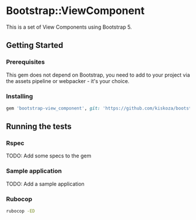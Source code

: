# Bootstrap::ViewComponent

This is a set of View Components using Bootstrap 5.

## Getting Started

### Prerequisites

This gem does not depend on Bootstrap, you need to add to your project via the assets pipeline or webpacker - it's your choice.

### Installing

```ruby
gem 'bootstrap-view_component', git: 'https://github.com/kiskoza/bootstrap-view_component'
```

## Running the tests

### Rspec

TODO: Add some specs to the gem

### Sample application

TODO: Add a sample application

### Rubocop

```bash
rubocop -ED
```
